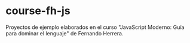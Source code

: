 # course-fh-js

Proyectos de ejemplo elaborados en el curso "JavaScript Moderno: Guía para dominar el lenguaje" de Fernando Herrera.